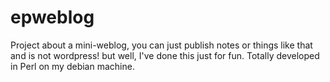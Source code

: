 # epweblog
Project about a mini-weblog, you can just publish notes or things like that and is not wordpress! but well, I've done this just for fun. Totally developed in Perl  on my debian machine.
